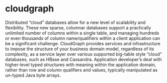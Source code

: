 cloudgraph
==========

Distributed “cloud” databases allow for a new level of scalability and flexibility. These new sparse, columnar databases support a practically unlimited number of columns within a single table, and managing hundreds or even thousands of column name/qualifiers within a client application can be a significant challenge. CloudGraph provides services and infrastructure to impose the structure of your business domain model, regardless of its complexity, as a service layer over various supported big-table style “cloud” databases, such as HBase and Cassandra. Application developer’s deal with higher-level typed structures with meaning within the application domain, rather than row and column qualifiers and values, typically manipulated as un-typed Java byte arrays.